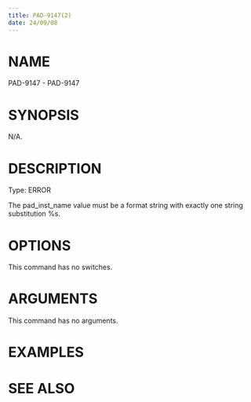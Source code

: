 ```yaml
---
title: PAD-9147(2)
date: 24/09/08
---
```


# NAME

PAD-9147 - PAD-9147

# SYNOPSIS

N/A.

# DESCRIPTION

Type: ERROR

The pad_inst_name value must be a format string with exactly one string substitution %s.

# OPTIONS

This command has no switches.

# ARGUMENTS

This command has no arguments.

# EXAMPLES

# SEE ALSO
